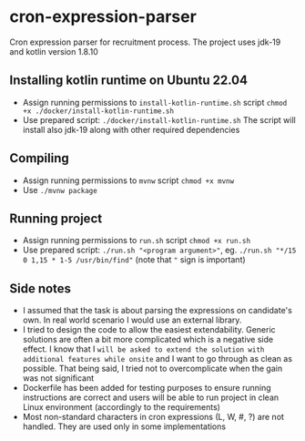 # cron-expression-parser
Cron expression parser for recruitment process. The project uses jdk-19 and kotlin version 1.8.10

## Installing kotlin runtime on Ubuntu 22.04
- Assign running permissions to `install-kotlin-runtime.sh` script `chmod +x ./docker/install-kotlin-runtime.sh`
- Use prepared script: `./docker/install-kotlin-runtime.sh`
The script will install also jdk-19 along with other required dependencies

## Compiling
- Assign running permissions to `mvnw` script `chmod +x mvnw`
- Use `./mvnw package`

## Running project
- Assign running permissions to `run.sh` script `chmod +x run.sh`
- Use prepared script: `./run.sh "<program argument>"`, eg. `./run.sh "*/15 0 1,15 * 1-5 /usr/bin/find"` (note that `"` sign is important) <br/>

## Side notes
- I assumed that the task is about parsing the expressions on candidate's own. In real world scenario I would use an external library.
- I tried to design the code to allow the easiest extendability. Generic solutions are often a bit more complicated which is a negative side effect. I know that I `will be asked to extend
  the solution with additional features while onsite` and I want to go through as clean as possible. That being said, I tried not to overcomplicate when the gain was not significant
- Dockerfile has been added for testing purposes to ensure running instructions are correct and users will be able to run project in clean Linux environment (accordingly to the requirements)
- Most non-standard characters in cron expressions (L, W, #, ?) are not handled. They are used only in some implementations
